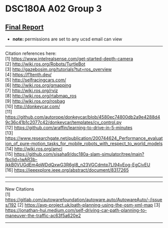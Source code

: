 # DSC180A A02 Group 3

## [Final Report](https://docs.google.com/document/d/1qqh2aneYYA49mJ8OWd9EqrixGu1xMaPa6zLT7eekv6o/edit?usp=sharing)
* <b>note: </b> permissions are set to any ucsd email can view

***
Citation references here: <br/>
[1] https://www.intelrealsense.com/get-started-depth-camera <br/>
[2] http://wiki.ros.org/Robots/TurtleBot <br/>
[3] http://gazebosim.org/tutorials?tut=ros_overview <br/>
[4] https://f1tenth.dev/ <br/>
[5] http://selfracingcars.com/ <br/>
[6] http://wiki.ros.org/gmapping <br/>
[7] http://wiki.ros.org/rviz <br/>
[8] http://wiki.ros.org/rtabmap_ros <br/> 
[9] http://wiki.ros.org/rosbag <br/>
[10] http://donkeycar.com/ <br/>
[11] https://github.com/autorope/donkeycar/blob/4580ec74800db2a9e4288d49c36c41b1c2077c42/donkeycar/templates/cv_control.py <br/>
[12] https://github.com/araffin/learning-to-drive-in-5-minutes <br/>
[13] https://www.researchgate.net/publication/200744624_Performance_evaluation_of_pure-motion_tasks_for_mobile_robots_with_respect_to_world_models <br/>
[14] http://wiki.ros.org/amcl <br/>
[15] https://github.com/sisaha9/dsc180a-slam-simulator/tree/main?fbclid=IwAR3b-jkkB0VUGdEm4pWDdQxwG3R6gI8_n23VGCdmtp7Ll94vEog-EgCivEU <br/>
[16] https://ieeexplore.ieee.org/abstract/document/8317265 <br/>
***

***
New Citations <br/>
[1] https://gitlab.com/autowarefoundation/autoware.auto/AutowareAuto/-/issues/192
[2] https://avp-project.uk/path-planning-using-the-osm-xml-map
[3] https://jonathan-hui.medium.com/self-driving-car-path-planning-to-maneuver-the-traffic-ac63f5a620e2


***

